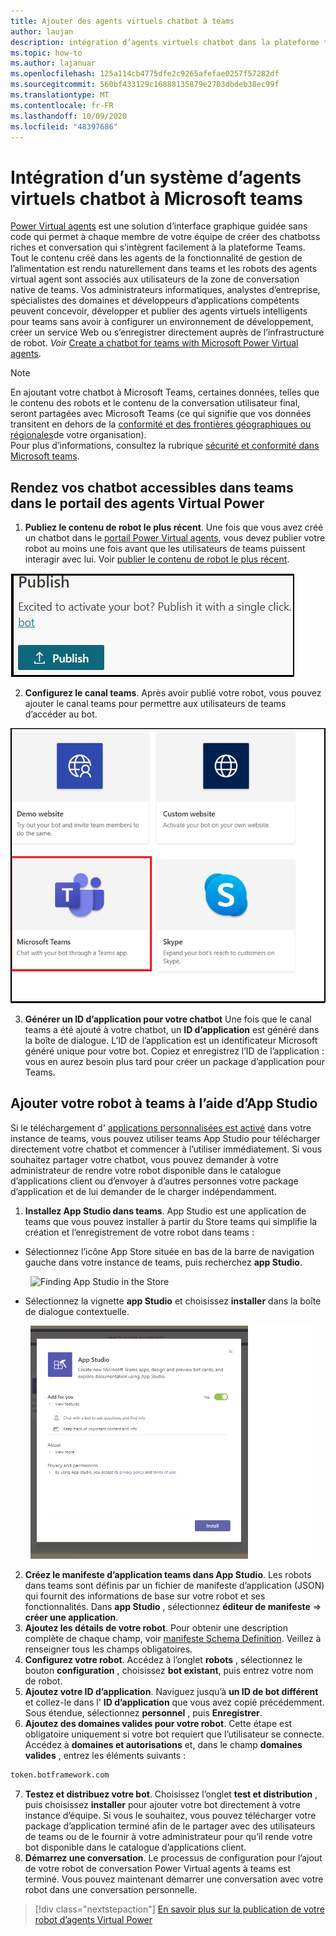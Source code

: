 ```yaml
---
title: Ajouter des agents virtuels chatbot à teams
author: laujan
description: intégration d’agents virtuels chatbot dans la plateforme teams
ms.topic: how-to
ms.author: lajanuar
ms.openlocfilehash: 125a114cb4775dfe2c9265afefae0257f57282df
ms.sourcegitcommit: 560bf433129c16888135879e2703dbdeb38ec99f
ms.translationtype: MT
ms.contentlocale: fr-FR
ms.lasthandoff: 10/09/2020
ms.locfileid: "48397686"
---
```

# <a name="integrate-a-power-virtual-agents-chatbot-with-microsoft-teams"></a>Intégration d’un système d’agents virtuels chatbot à Microsoft teams

[Power Virtual agents](/power-virtual-agents/fundamentals-what-is-power-virtual-agents) est une solution d’interface graphique guidée sans code qui permet à chaque membre de votre équipe de créer des chatbotss riches et conversation qui s’intègrent facilement à la plateforme Teams. Tout le contenu créé dans les agents de la fonctionnalité de gestion de l’alimentation est rendu naturellement dans teams et les robots des agents virtual agent sont associés aux utilisateurs de la zone de conversation native de teams. Vos administrateurs informatiques, analystes d’entreprise, spécialistes des domaines et développeurs d’applications compétents peuvent concevoir, développer et publier des agents virtuels intelligents pour teams sans avoir à configurer un environnement de développement, créer un service Web ou s’enregistrer directement auprès de l’infrastructure de robot.  *Voir* [Create a chatbot for teams with Microsoft Power Virtual agents](../what-are-bots.md#create-a-chatbot-for-teams-with-microsoft-power-virtual-agents).

> [!NOTE]
> En ajoutant votre chatbot à Microsoft Teams, certaines données, telles que le contenu des robots et le contenu de la conversation utilisateur final, seront partagées avec Microsoft Teams (ce qui signifie que vos données transitent en dehors de la [conformité et des frontières géographiques ou régionales](/power-virtual-agents/data-location)de votre organisation). <br/>
> Pour plus d’informations, consultez la rubrique [sécurité et conformité dans Microsoft teams](/MicrosoftTeams/security-compliance-overview).

## <a name="make-your-chatbot-reachable-in-teams-in-the-power-virtual-agents-portal"></a>Rendez vos chatbot accessibles dans teams dans le portail des agents Virtual Power

1. **Publiez le contenu de robot le plus récent**.  Une fois que vous avez créé un chatbot dans le [portail Power Virtual agents](https://powervirtualagents.microsoft.com), vous devez publier votre robot au moins une fois avant que les utilisateurs de teams puissent interagir avec lui. Voir [publier le contenu de robot le plus récent](/power-virtual-agents/publication-fundamentals-publish-channels#publish-the-latest-bot-content).

![publier dans le portail des agents Virtual Power](../../assets/images/pva-publish.png)

2. **Configurez le canal teams**. Après avoir publié votre robot, vous pouvez ajouter le canal teams pour permettre aux utilisateurs de teams d’accéder au bot.

![canaux dans le portail des agents Virtual Power](../../assets/images/pva-channels.png)

3. **Générer un ID d’application pour votre chatbot**  Une fois que le canal teams a été ajouté à votre chatbot, un **ID d’application** est généré dans la boîte de dialogue. L’ID de l’application est un identificateur Microsoft généré unique pour votre bot.  Copiez et enregistrez l’ID de l’application : vous en aurez besoin plus tard pour créer un package d’application pour Teams.

## <a name="add-your-bot-to-teams-using-app-studio"></a>Ajouter votre robot à teams à l’aide d’App Studio

Si le téléchargement d' [applications personnalisées est activé](/microsoftteams/admin-settings) dans votre instance de teams, vous pouvez utiliser teams App Studio pour télécharger directement votre chatbot et commencer à l’utiliser immédiatement. Si vous souhaitez partager votre chatbot, vous pouvez demander à votre administrateur de rendre votre robot disponible dans le catalogue d’applications client ou d’envoyer à d’autres personnes votre package d’application et de lui demander de le charger indépendamment.

1. **Installez App Studio dans teams**. App Studio est une application de teams que vous pouvez installer à partir du Store teams qui simplifie la création et l’enregistrement de votre robot dans teams : 

  * Sélectionnez l’icône App Store située en bas de la barre de navigation gauche dans votre instance de teams, puis recherchez **app Studio**.
>

&emsp;&emsp; <img  width="450px" alt="Finding App Studio in the Store" src="/msteams-docs/msteams-platform/assets/images/get-started/app-studio-store.png"/>   

  * Sélectionnez la vignette **app Studio** et choisissez **installer** dans la boîte de dialogue contextuelle.
>
&emsp;&emsp; <img  width="450px" alt="Installing App Studio" src="../../assets/images/get-started/app-studio-install.png"/>

2. **Créez le manifeste d’application teams dans App Studio**.  Les robots dans teams sont définis par un fichier de manifeste d’application (JSON) qui fournit des informations de base sur votre robot et ses fonctionnalités. Dans **app Studio** , sélectionnez **éditeur de manifeste**   =>  **créer une application**.
3. **Ajoutez les détails de votre robot**. Pour obtenir une description complète de chaque champ, voir [manifeste Schema Definition](../../resources/schema/manifest-schema.md). Veillez à renseigner tous les champs obligatoires.
4. **Configurez votre robot**. Accédez à l’onglet **robots** , sélectionnez le bouton **configuration** , choisissez **bot existant**, puis entrez votre nom de robot.
5. **Ajoutez votre ID d’application**. Naviguez jusqu’à **un ID de bot différent** et collez-le dans l' **ID d’application** que vous avez copié précédemment. Sous étendue, sélectionnez **personnel** , puis **Enregistrer**.
6. **Ajoutez des domaines valides pour votre robot**.  Cette étape est obligatoire uniquement si votre bot requiert que l’utilisateur se connecte. Accédez à **domaines et autorisations** et, dans le champ **domaines valides** , entrez les éléments suivants :

```bash
token.botframework.com
```

7.  **Testez et distribuez votre bot**. Choisissez l’onglet **test et distribution** , puis choisissez **installer** pour ajouter votre bot directement à votre instance d’équipe. Si vous le souhaitez, vous pouvez télécharger votre package d’application terminé afin de le partager avec des utilisateurs de teams ou de le fournir à votre administrateur pour qu’il rende votre bot disponible dans le catalogue d’applications client.
8. **Démarrez une conversation**. Le processus de configuration pour l’ajout de votre robot de conversation Power Virtual agents à teams est terminé. Vous pouvez maintenant démarrer une conversation avec votre robot dans une conversation personnelle.

> [!div class="nextstepaction"]
> [En savoir plus sur la publication de votre robot d’agents Virtual Power](/power-virtual-agents/publication-fundamentals-publish-channels)
